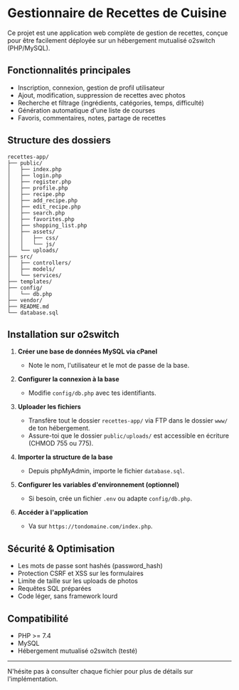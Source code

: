 # Gestionnaire de Recettes de Cuisine

Ce projet est une application web complète de gestion de recettes, conçue pour être facilement déployée sur un hébergement mutualisé o2switch (PHP/MySQL).

## Fonctionnalités principales
- Inscription, connexion, gestion de profil utilisateur
- Ajout, modification, suppression de recettes avec photos
- Recherche et filtrage (ingrédients, catégories, temps, difficulté)
- Génération automatique d'une liste de courses
- Favoris, commentaires, notes, partage de recettes

## Structure des dossiers

```
recettes-app/
├── public/
│   ├── index.php
│   ├── login.php
│   ├── register.php
│   ├── profile.php
│   ├── recipe.php
│   ├── add_recipe.php
│   ├── edit_recipe.php
│   ├── search.php
│   ├── favorites.php
│   ├── shopping_list.php
│   ├── assets/
│   │   ├── css/
│   │   └── js/
│   └── uploads/
├── src/
│   ├── controllers/
│   ├── models/
│   └── services/
├── templates/
├── config/
│   └── db.php
├── vendor/
├── README.md
└── database.sql
```

## Installation sur o2switch

1. **Créer une base de données MySQL via cPanel**
   - Note le nom, l'utilisateur et le mot de passe de la base.

2. **Configurer la connexion à la base**
   - Modifie `config/db.php` avec tes identifiants.

3. **Uploader les fichiers**
   - Transfère tout le dossier `recettes-app/` via FTP dans le dossier `www/` de ton hébergement.
   - Assure-toi que le dossier `public/uploads/` est accessible en écriture (CHMOD 755 ou 775).

4. **Importer la structure de la base**
   - Depuis phpMyAdmin, importe le fichier `database.sql`.

5. **Configurer les variables d'environnement (optionnel)**
   - Si besoin, crée un fichier `.env` ou adapte `config/db.php`.

6. **Accéder à l'application**
   - Va sur `https://tondomaine.com/index.php`.

## Sécurité & Optimisation
- Les mots de passe sont hashés (password_hash)
- Protection CSRF et XSS sur les formulaires
- Limite de taille sur les uploads de photos
- Requêtes SQL préparées
- Code léger, sans framework lourd

## Compatibilité
- PHP >= 7.4
- MySQL
- Hébergement mutualisé o2switch (testé)

---

N'hésite pas à consulter chaque fichier pour plus de détails sur l'implémentation.
